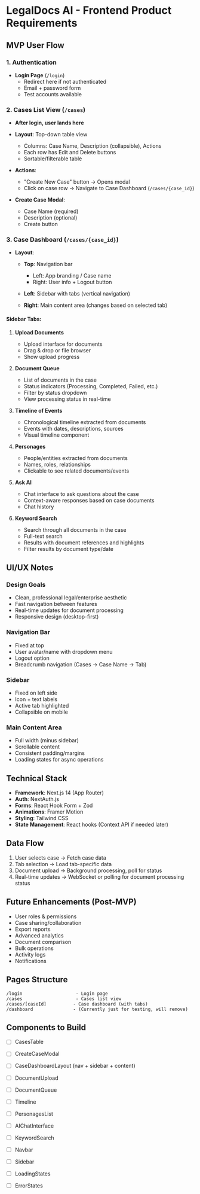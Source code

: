 # LegalDocs AI - Frontend Product Requirements

## MVP User Flow

### 1. Authentication
- **Login Page** (`/login`)
  - Redirect here if not authenticated
  - Email + password form
  - Test accounts available

### 2. Cases List View (`/cases`)
- **After login, user lands here**
- **Layout**: Top-down table view
  - Columns: Case Name, Description (collapsible), Actions
  - Each row has Edit and Delete buttons
  - Sortable/filterable table
  
- **Actions**:
  - "Create New Case" button → Opens modal
  - Click on case row → Navigate to Case Dashboard (`/cases/{case_id}`)

- **Create Case Modal**:
  - Case Name (required)
  - Description (optional)
  - Create button

### 3. Case Dashboard (`/cases/{case_id}`)
- **Layout**:
  - **Top**: Navigation bar
    - Left: App branding / Case name
    - Right: User info + Logout button
  
  - **Left**: Sidebar with tabs (vertical navigation)
  - **Right**: Main content area (changes based on selected tab)

#### Sidebar Tabs:
1. **Upload Documents**
   - Upload interface for documents
   - Drag & drop or file browser
   - Show upload progress
   
2. **Document Queue**
   - List of documents in the case
   - Status indicators (Processing, Completed, Failed, etc.)
   - Filter by status dropdown
   - View processing status in real-time
   
3. **Timeline of Events**
   - Chronological timeline extracted from documents
   - Events with dates, descriptions, sources
   - Visual timeline component
   
4. **Personages**
   - People/entities extracted from documents
   - Names, roles, relationships
   - Clickable to see related documents/events
   
5. **Ask AI**
   - Chat interface to ask questions about the case
   - Context-aware responses based on case documents
   - Chat history
   
6. **Keyword Search**
   - Search through all documents in the case
   - Full-text search
   - Results with document references and highlights
   - Filter results by document type/date

## UI/UX Notes

### Design Goals
- Clean, professional legal/enterprise aesthetic
- Fast navigation between features
- Real-time updates for document processing
- Responsive design (desktop-first)

### Navigation Bar
- Fixed at top
- User avatar/name with dropdown menu
- Logout option
- Breadcrumb navigation (Cases → Case Name → Tab)

### Sidebar
- Fixed on left side
- Icon + text labels
- Active tab highlighted
- Collapsible on mobile

### Main Content Area
- Full width (minus sidebar)
- Scrollable content
- Consistent padding/margins
- Loading states for async operations

## Technical Stack
- **Framework**: Next.js 14 (App Router)
- **Auth**: NextAuth.js
- **Forms**: React Hook Form + Zod
- **Animations**: Framer Motion
- **Styling**: Tailwind CSS
- **State Management**: React hooks (Context API if needed later)

## Data Flow
1. User selects case → Fetch case data
2. Tab selection → Load tab-specific data
3. Document upload → Background processing, poll for status
4. Real-time updates → WebSocket or polling for document processing status

## Future Enhancements (Post-MVP)
- User roles & permissions
- Case sharing/collaboration
- Export reports
- Advanced analytics
- Document comparison
- Bulk operations
- Activity logs
- Notifications

## Pages Structure
```
/login                    - Login page
/cases                    - Cases list view
/cases/[caseId]          - Case dashboard (with tabs)
/dashboard               - (Currently just for testing, will remove)
```

## Components to Build
- [ ] CasesTable
- [ ] CreateCaseModal
- [ ] CaseDashboardLayout (nav + sidebar + content)
- [ ] DocumentUpload
- [ ] DocumentQueue
- [ ] Timeline
- [ ] PersonagesList
- [ ] AIChatInterface
- [ ] KeywordSearch
- [ ] Navbar
- [ ] Sidebar
- [ ] LoadingStates
- [ ] ErrorStates

